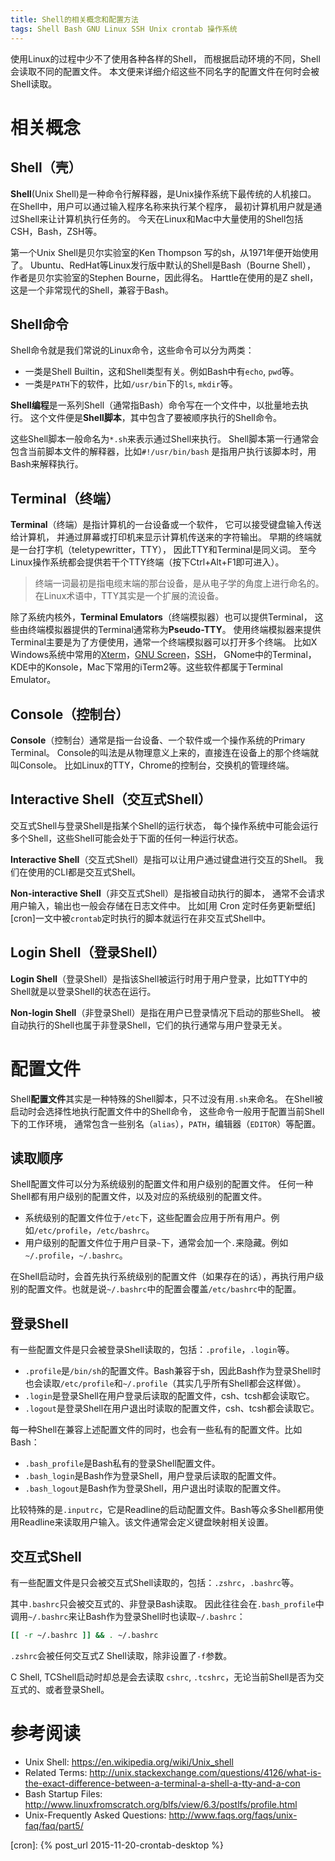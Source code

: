 ```yaml
---
title: Shell的相关概念和配置方法
tags: Shell Bash GNU Linux SSH Unix crontab 操作系统
---
```


使用Linux的过程中少不了使用各种各样的Shell，
而根据启动环境的不同，Shell会读取不同的配置文件。
本文便来详细介绍这些不同名字的配置文件在何时会被Shell读取。

# 相关概念

## Shell（壳）

**Shell**(Unix Shell)是一种命令行解释器，是Unix操作系统下最传统的人机接口。
在Shell中，用户可以通过输入程序名称来执行某个程序，
最初计算机用户就是通过Shell来让计算机执行任务的。
今天在Linux和Mac中大量使用的Shell包括CSH，Bash，ZSH等。

第一个Unix Shell是贝尔实验室的Ken Thompson 写的sh，从1971年便开始使用了。
Ubuntu、RedHat等Linux发行版中默认的Shell是Bash（Bourne Shell），
作者是贝尔实验室的Stephen Bourne，因此得名。
Harttle在使用的是Z shell，这是一个非常现代的Shell，兼容于Bash。


<!--more-->

## Shell命令

Shell命令就是我们常说的Linux命令，这些命令可以分为两类：

* 一类是Shell Builtin，这和Shell类型有关。例如Bash中有`echo`, `pwd`等。
* 一类是`PATH`下的软件，比如`/usr/bin`下的`ls`, `mkdir`等。

**Shell编程**是一系列Shell（通常指Bash）命令写在一个文件中，以批量地去执行。
这个文件便是**Shell脚本**，其中包含了要被顺序执行的Shell命令。

这些Shell脚本一般命名为`*.sh`来表示通过Shell来执行。
Shell脚本第一行通常会包含当前脚本文件的解释器，比如`#!/usr/bin/bash`
是指用户执行该脚本时，用Bash来解释执行。

## Terminal（终端）

**Terminal**（终端）是指计算机的一台设备或一个软件，
它可以接受键盘输入传送给计算机，
并通过屏幕或打印机来显示计算机传送来的字符输出。
早期的终端就是一台打字机（teletypewritter，TTY），
因此TTY和Terminal是同义词。
至今Linux操作系统都会提供若干个TTY终端（按下Ctrl+Alt+F1即可进入）。

> 终端一词最初是指电缆末端的那台设备，是从电子学的角度上进行命名的。
> 在Linux术语中，TTY其实是一个扩展的流设备。

除了系统内核外，**Terminal Emulators**（终端模拟器）也可以提供Terminal，
这些由终端模拟器提供的Terminal通常称为**Pseudo-TTY**。
使用终端模拟器来提供Terminal主要是为了方便使用，通常一个终端模拟器可以打开多个终端。
比如X Windows系统中常用的[Xterm][xterm]，[GNU Screen][screen]，[SSH][ssh]，
GNome中的Terminal，KDE中的Konsole，Mac下常用的iTerm2等。这些软件都属于Terminal Emulator。

## Console（控制台）

**Console**（控制台）通常是指一台设备、一个软件或一个操作系统的Primary Terminal。
Console的叫法是从物理意义上来的，直接连在设备上的那个终端就叫Console。
比如Linux的TTY，Chrome的控制台，交换机的管理终端。

## Interactive Shell（交互式Shell）

交互式Shell与登录Shell是指某个Shell的运行状态，
每个操作系统中可能会运行多个Shell，这些Shell可能会处于下面的任何一种运行状态。

**Interactive Shell**（交互式Shell）是指可以让用户通过键盘进行交互的Shell。
我们在使用的CLI都是交互式Shell。

**Non-interactive Shell**（非交互式Shell）是指被自动执行的脚本，
通常不会请求用户输入，输出也一般会存储在日志文件中。
比如[用 Cron 定时任务更新壁纸][cron]一文中被`crontab`定时执行的脚本就运行在非交互式Shell中。

## Login Shell（登录Shell）

**Login Shell**（登录Shell）是指该Shell被运行时用于用户登录，比如TTY中的Shell就是以登录Shell的状态在运行。

**Non-login Shell**（非登录Shell）是指在用户已登录情况下启动的那些Shell。
被自动执行的Shell也属于非登录Shell，它们的执行通常与用户登录无关。

# 配置文件

Shell**配置文件**其实是一种特殊的Shell脚本，只不过没有用`.sh`来命名。
在Shell被启动时会选择性地执行配置文件中的Shell命令，
这些命令一般用于配置当前Shell下的工作环境，
通常包含一些别名（`alias`），`PATH`，编辑器（`EDITOR`）等配置。

## 读取顺序

Shell配置文件可以分为系统级别的配置文件和用户级别的配置文件。
任何一种Shell都有用户级别的配置文件，以及对应的系统级别的配置文件。

* 系统级别的配置文件位于`/etc`下，这些配置会应用于所有用户。例如`/etc/profile`，`/etc/bashrc`。
* 用户级别的配置文件位于用户目录`~`下，通常会加一个`.`来隐藏。例如`~/.profile`，`~/.bashrc`。

在Shell启动时，会首先执行系统级别的配置文件（如果存在的话），再执行用户级别的配置文件。也就是说`~/.bashrc`中的配置会覆盖`/etc/bashrc`中的配置。

## 登录Shell

有一些配置文件是只会被登录Shell读取的，包括：`.profile`，`.login`等。

* `.profile`是`/bin/sh`的配置文件。Bash兼容于sh，因此Bash作为登录Shell时也会读取`/etc/profile`和`~/.profile`（其实几乎所有Shell都会这样做）。
* `.login`是登录Shell在用户登录后读取的配置文件，csh、tcsh都会读取它。
* `.logout`是登录Shell在用户退出时读取的配置文件，csh、tcsh都会读取它。

每一种Shell在兼容上述配置文件的同时，也会有一些私有的配置文件。比如Bash：

* `.bash_profile`是Bash私有的登录Shell配置文件。
* `.bash_login`是Bash作为登录Shell，用户登录后读取的配置文件。
* `.bash_logout`是Bash作为登录Shell，用户退出时读取的配置文件。

比较特殊的是`.inputrc`，它是Readline的启动配置文件。Bash等众多Shell都用使用Readline来读取用户输入。该文件通常会定义键盘映射相关设置。

## 交互式Shell

有一些配置文件是只会被交互式Shell读取的，包括：`.zshrc`，`.bashrc`等。

其中`.bashrc`只会被交互式的、非登录Bash读取。
因此往往会在`.bash_profile`中调用`~/.bashrc`来让Bash作为登录Shell时也读取`~/.bashrc`：

```bash
[[ -r ~/.bashrc ]] && . ~/.bashrc
```

`.zshrc`会被任何交互式Z Shell读取，除非设置了`-f`参数。

C Shell, TCShell启动时却总是会去读取 `cshrc`, `.tcshrc`，无论当前Shell是否为交互式的、或者登录Shell。

# 参考阅读

* Unix Shell: <https://en.wikipedia.org/wiki/Unix_shell>
* Related Terms: <http://unix.stackexchange.com/questions/4126/what-is-the-exact-difference-between-a-terminal-a-shell-a-tty-and-a-con>
* Bash Startup Files: <http://www.linuxfromscratch.org/blfs/view/6.3/postlfs/profile.html>
* Unix-Frequently Asked Questions: <http://www.faqs.org/faqs/unix-faq/faq/part5/>

[xterm]: http://en.wikipedia.org/wiki/Xterm
[screen]: http://en.wikipedia.org/wiki/Gnu_screen
[ssh]: http://en.wikipedia.org/wiki/Secure_shell
[cron]: {% post_url 2015-11-20-crontab-desktop %}
